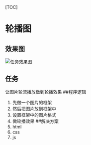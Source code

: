 [TOC]
# 轮播图
## 效果图
![](images/10.png '任务效果图')
## 任务
让图片轮流播放做到轮播效果
##程序逻辑
1. 先做一个图片的框架
2. 然后把图片放到框架中
3. 设置框架中的图片格式
4. 做轮播效果
##解决方案
1. html
2. css
3. js
